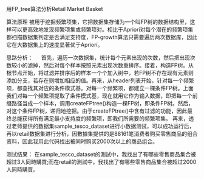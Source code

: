 用FP_tree算法分析Retail Market Basket

算法原理
被用于挖掘频繁项集，它把数据集存储为一个叫FP树的数据结构里，这样可以更高效地发现频繁项集或频繁项对。相比于Apriori对每个潜在的频繁项集都扫描数据集判定是否满足支持度，FP-growth算法只需要遍历两次数据库，因此它在大数据集上的速度显著优于Apriori。

思路分析：
 	首先，遍历一次数据集，统计每个元素出现的次数，然后把出现次数较小的滤掉，然后对每个样本按照元素出现次数重排序。接着，构造FP树。从根节点开始，将过滤并排序后的样本一个个加入树中，若FP树不存在现有元素则添加分支，若存在则增加相应的值。再来，从header列表开始，针对每一个频繁项，都查找其对应的条件模式基。对每一个频繁项，都建立一棵条件FP树。上面我们对每一个频繁项提取了条件模式基，现在就用它作为输入数据，即把每一个前缀路径当成一个样本，调用createFPtree()构造一棵FP树，即条件FP树。然后，对这个条件FP树，递归地挖掘。由于createFPtree()中含有过滤的功能，因此最终总能获得所有满足最小支持度的频繁项，即我们所需要的频繁项集。
	再来，透过老师提供的数据集sample_tesco_dataset进行小数据测试，可以成功运行后，再以retail数据集进行分析，因數據集提供的是88161笔消费者购买零售商品的组合资料，因此我用此代码找出被同时购买2000次以上的商品组合。

测试结果：
在sample_tesco_dataset的測試中，我找出了有哪些零售商品集合被超过3人同時購買;而在retail的測試中，我找出了有哪些零售商品集合被超过2000人同時購買。
